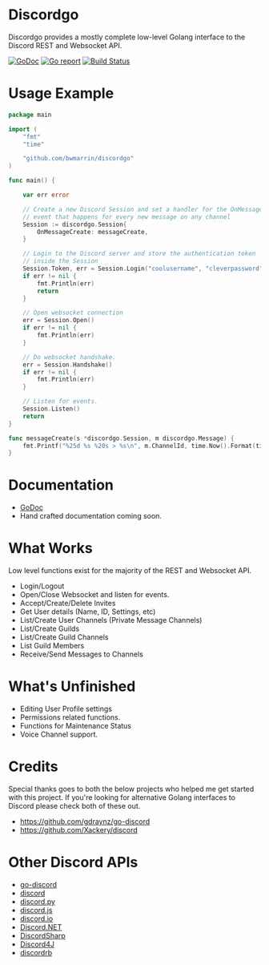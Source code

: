 # Discordgo

Discordgo provides a mostly complete low-level Golang interface to the Discord
REST and Websocket API.

[![GoDoc](https://godoc.org/github.com/bwmarrin/discordgo?status.svg)](https://godoc.org/github.com/bwmarrin/discordgo) [![Go report](http://goreportcard.com/badge/bwmarrin/discordgo)](http://goreportcard.com/report/bwmarrin/discordgo) [![Build Status](https://travis-ci.org/bwmarrin/discordgo.svg?branch=master)](https://travis-ci.org/bwmarrin/discordgo)

# Usage Example
```go
package main

import (
	"fmt"
	"time"

	"github.com/bwmarrin/discordgo"
)

func main() {

	var err error

	// Create a new Discord Session and set a handler for the OnMessageCreate
    // event that happens for every new message on any channel
	Session := discordgo.Session{
		OnMessageCreate: messageCreate,
	}

	// Login to the Discord server and store the authentication token
	// inside the Session
	Session.Token, err = Session.Login("coolusername", "cleverpassword")
	if err != nil {
		fmt.Println(err)
		return
	}

	// Open websocket connection
	err = Session.Open()
	if err != nil {
		fmt.Println(err)
	}

	// Do websocket handshake.
	err = Session.Handshake()
	if err != nil {
		fmt.Println(err)
	}

	// Listen for events.
	Session.Listen()
	return
}

func messageCreate(s *discordgo.Session, m discordgo.Message) {
	fmt.Printf("%25d %s %20s > %s\n", m.ChannelId, time.Now().Format(time.Stamp), m.Author.Username, m.Content)
}
```

# Documentation
- [GoDoc](https://godoc.org/github.com/bwmarrin/discordgo)
- Hand crafted documentation coming soon.

# What Works

Low level functions exist for the majority of the REST and Websocket API.

* Login/Logout
* Open/Close Websocket and listen for events.
* Accept/Create/Delete Invites
* Get User details (Name, ID, Settings, etc)
* List/Create User Channels (Private Message Channels)
* List/Create Guilds
* List/Create Guild Channels
* List Guild Members
* Receive/Send Messages to Channels

# What's Unfinished

* Editing User Profile settings
* Permissions related functions.
* Functions for Maintenance Status
* Voice Channel support.

# Credits

Special thanks goes to both the below projects who helped me get started with
this project.  If you're looking for alternative Golang interfaces to Discord
please check both of these out.

* https://github.com/gdraynz/go-discord
* https://github.com/Xackery/discord


# Other Discord APIs

- [go-discord](https://github.com/gdraynz/go-discord)
- [discord](https://github.com/Xackery/discord)
- [discord.py](https://github.com/Rapptz/discord.py)
- [discord.js](https://github.com/discord-js/discord.js)
- [discord.io](https://github.com/izy521/discord.io)
- [Discord.NET](https://github.com/RogueException/Discord.Net)
- [DiscordSharp](https://github.com/Luigifan/DiscordSharp)
- [Discord4J](https://github.com/knobody/Discord4J)
- [discordrb](https://github.com/meew0/discordrb)
